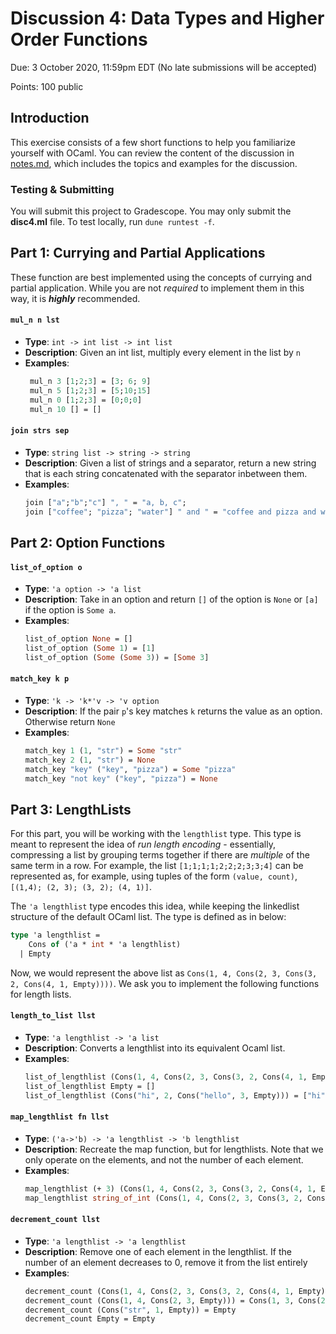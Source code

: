 # Discussion 4: Data Types and Higher Order Functions
Due: 3 October 2020, 11:59pm EDT (No late submissions will be accepted)

Points: 100 public

## Introduction

This exercise consists of a few short functions to help you familiarize yourself with OCaml. You can review the content of the discussion in [notes.md](notes.md), which includes the topics and examples for the discussion.

### Testing & Submitting

You will submit this project to Gradescope.  You may only submit the **disc4.ml** file.  To test locally, run `dune runtest -f`.

## Part 1: Currying and Partial Applications

These function are best implemented using the concepts of currying and partial application. While you are not _required_ to implement them in this way, it is **_highly_** recommended.

#### `mul_n n lst`

- **Type**: `int -> int list -> int list`
- **Description**: Given an int list, multiply every element in the list by `n`
- **Examples**:
  ```ocaml
   mul_n 3 [1;2;3] = [3; 6; 9]
   mul_n 5 [1;2;3] = [5;10;15]
   mul_n 0 [1;2;3] = [0;0;0]
   mul_n 10 [] = []
   ```

#### `join strs sep`

- **Type**: `string list -> string -> string`
- **Description**: Given a list of strings and a separator, return a new string that is each string concatenated with the separator inbetween them.
- **Examples**:
  ```ocaml
  join ["a";"b";"c"] ", " = "a, b, c";
  join ["coffee"; "pizza"; "water"] " and " = "coffee and pizza and water"
  ```

## Part 2: Option Functions

#### `list_of_option o`

- **Type**: `'a option -> 'a list`
- **Description**: Take in an option and return `[]` of the option is `None` or `[a]` if the option is `Some a`.
- **Examples**:
  ```ocaml
  list_of_option None = []
  list_of_option (Some 1) = [1]
  list_of_option (Some (Some 3)) = [Some 3]
  ```

#### `match_key k p`

- **Type**: `'k -> 'k*'v -> 'v option`
- **Description**: If the pair `p`'s key matches `k` returns the value as an option. Otherwise return `None`
- **Examples**:
  ```ocaml
  match_key 1 (1, "str") = Some "str"
  match_key 2 (1, "str") = None
  match_key "key" ("key", "pizza") = Some "pizza"
  match_key "not key" ("key", "pizza") = None
  ```

## Part 3: LengthLists

For this part, you will be working with the `lengthlist` type. This type is meant to represent the idea of _run length encoding_ - essentially, compressing a list by grouping terms together if there are _multiple_ of the same term in a row. For example, the list `[1;1;1;1;2;2;2;3;3;4]` can be represented as, for example, using tuples of the form `(value, count)`, `[(1,4); (2, 3); (3, 2); (4, 1)]`.

The `'a lengthlist` type encodes this idea, while keeping the linkedlist structure of the default OCaml list. The type is defined as in below:

```ocaml
type 'a lengthlist =
    Cons of ('a * int * 'a lengthlist)
  | Empty
```

Now, we would represent the above list as `Cons(1, 4, Cons(2, 3, Cons(3, 2, Cons(4, 1, Empty))))`.  We ask you to implement the following functions for length lists.

#### `length_to_list llst`

- **Type**: `'a lengthlist -> 'a list`
- **Description**: Converts a lengthlist into its equivalent Ocaml list.
- **Examples**:
  ```ocaml
  list_of_lengthlist (Cons(1, 4, Cons(2, 3, Cons(3, 2, Cons(4, 1, Empty))))) = [1;1;1;1;2;2;2;3;3;4]
  list_of_lengthlist Empty = []
  list_of_lengthlist (Cons("hi", 2, Cons("hello", 3, Empty))) = ["hi"; "hi"; "hello"; "hello"; "hello"]
  ```

#### `map_lengthlist fn llst`

- **Type**: `('a->'b) -> 'a lengthlist -> 'b lengthlist`
- **Description**: Recreate the map function, but for lengthlists. Note that we only operate on the elements, and not the number of each element.
- **Examples**:
  ```ocaml
  map_lengthlist (+ 3) (Cons(1, 4, Cons(2, 3, Cons(3, 2, Cons(4, 1, Empty))))) = Cons(4, 4, Cons(5, 3, Cons(6, 2, Cons(7, 1, Empty))))
  map_lengthlist string_of_int (Cons(1, 4, Cons(2, 3, Cons(3, 2, Cons(4, 1, Empty))))) = Cons("1", 4, Cons("2", 3, Cons("3", 2, Cons("4", 1, Empty))))
  ```

#### `decrement_count llst`

- **Type**: `'a lengthlist -> 'a lengthlist`
- **Description**: Remove one of each element in the lengthlist. If the number of an element decreases to 0, remove it from the list entirely
- **Examples**:
  ```ocaml
  decrement_count (Cons(1, 4, Cons(2, 3, Cons(3, 2, Cons(4, 1, Empty))))) = Cons(1, 3, Cons(2, 2, Cons(3, 1, Empty)))
  decrement_count (Cons(1, 4, Cons(2, 3, Empty))) = Cons(1, 3, Cons(2, 2, Empty))
  decrement_count (Cons("str", 1, Empty)) = Empty
  decrement_count Empty = Empty
  ```
